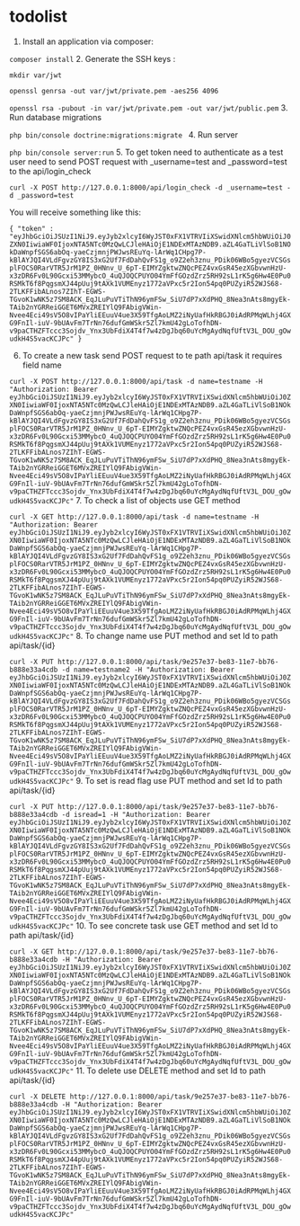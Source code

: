 todolist
========

1. Install an application via composer:  

`
composer install
`
2. Generate the SSH keys :

`
mkdir var/jwt
`

`
openssl genrsa -out var/jwt/private.pem -aes256 4096
`

`
openssl rsa -pubout -in var/jwt/private.pem -out var/jwt/public.pem
`
3. Run database migrations

`
php bin/console doctrine:migrations:migrate 
` 
4. Run server

`
php bin/console server:run
` 
5. To get token need to authenticate as a test user need to send POST request with _username=test and _password=test to the api/login_check
 
`
curl -X POST http://127.0.0.1:8000/api/login_check -d _username=test -d _password=test
` 

You will receive something like this:
 
`
{
   "token" : "eyJhbGciOiJSUzI1NiJ9.eyJyb2xlcyI6WyJST0xFX1VTRVIiXSwidXNlcm5hbWUiOiJ0ZXN0IiwiaWF0IjoxNTA5NTc0MzQwLCJleHAiOjE1NDExMTAzNDB9.aZL4GaTLiVlSoB1NOkDaWnpfSGS6abOq-yaeCzjmnjPWJwsREuYq-lArWq1CHpg7P-kBlAYJQI4VLdFgvzGY8IS3xG2Uf7FdDahQvFS1g_o9Z2eh3znu_PDik06WBo5gyezVCSGsplFOCS0RarVTR5JrM1PZ_0HNnv_U_6pT-EIMYZgktwZNQcPEZ4vxGsR45ezXGbvwnHzU-x3zDR6Fv0L90Gcxi53MMybcO_4uQJOQCPUYO04YmFfGOzdZrz5RH92sL1rK5g6Hw4E0Pu0RSMkT6f8PqgsmXJ44pUuj9tAXk1VUMEnyz1772aVPxc5r2Ion54pq0PUZyiR52WJS68-2TLKFFibALnos7ZIhT-EGWS-TGvoK1wNK5z7SM8ACK_EqJLuPuVTiThN96ymFSw_SiU7dP7xXdPHQ_8Nea3nAts8mgyEk-TAib2nYGRReiGGET6MVxZREIYlQ9FAbigVWin-Nvee4Eci49sV5O8vIPaYliEEuuV4ue3X59TfgAoLMZ2iNyUafHkRBGJ0iAdRPMqWLhj4GXG9FnIl-iuV-9bUAvFm7TrNn76dufGmWSkr5Zl7kmU42gLoTofhDN-v9paCTHZFTccc3Sojdv_Ynx3UbFdiX4T4f7w4zDgJbq60uYcMgAydNqfUftV3L_DOU_gOwudkH4S5vacKCJPc"
}
`
 
6. To create a new task send POST request to te path api/task it requires field name
 
`
curl -X POST http://127.0.0.1:8000/api/task -d name=testname -H "Authorization: Bearer eyJhbGciOiJSUzI1NiJ9.eyJyb2xlcyI6WyJST0xFX1VTRVIiXSwidXNlcm5hbWUiOiJ0ZXN0IiwiaWF0IjoxNTA5NTc0MzQwLCJleHAiOjE1NDExMTAzNDB9.aZL4GaTLiVlSoB1NOkDaWnpfSGS6abOq-yaeCzjmnjPWJwsREuYq-lArWq1CHpg7P-kBlAYJQI4VLdFgvzGY8IS3xG2Uf7FdDahQvFS1g_o9Z2eh3znu_PDik06WBo5gyezVCSGsplFOCS0RarVTR5JrM1PZ_0HNnv_U_6pT-EIMYZgktwZNQcPEZ4vxGsR45ezXGbvwnHzU-x3zDR6Fv0L90Gcxi53MMybcO_4uQJOQCPUYO04YmFfGOzdZrz5RH92sL1rK5g6Hw4E0Pu0RSMkT6f8PqgsmXJ44pUuj9tAXk1VUMEnyz1772aVPxc5r2Ion54pq0PUZyiR52WJS68-2TLKFFibALnos7ZIhT-EGWS-TGvoK1wNK5z7SM8ACK_EqJLuPuVTiThN96ymFSw_SiU7dP7xXdPHQ_8Nea3nAts8mgyEk-TAib2nYGRReiGGET6MVxZREIYlQ9FAbigVWin-Nvee4Eci49sV5O8vIPaYliEEuuV4ue3X59TfgAoLMZ2iNyUafHkRBGJ0iAdRPMqWLhj4GXG9FnIl-iuV-9bUAvFm7TrNn76dufGmWSkr5Zl7kmU42gLoTofhDN-v9paCTHZFTccc3Sojdv_Ynx3UbFdiX4T4f7w4zDgJbq60uYcMgAydNqfUftV3L_DOU_gOwudkH4S5vacKCJPc"
`
7. To check a list of objects use GET method
 
`
curl -X GET http://127.0.0.1:8000/api/task -d name=testname -H "Authorization: Bearer eyJhbGciOiJSUzI1NiJ9.eyJyb2xlcyI6WyJST0xFX1VTRVIiXSwidXNlcm5hbWUiOiJ0ZXN0IiwiaWF0IjoxNTA5NTc0MzQwLCJleHAiOjE1NDExMTAzNDB9.aZL4GaTLiVlSoB1NOkDaWnpfSGS6abOq-yaeCzjmnjPWJwsREuYq-lArWq1CHpg7P-kBlAYJQI4VLdFgvzGY8IS3xG2Uf7FdDahQvFS1g_o9Z2eh3znu_PDik06WBo5gyezVCSGsplFOCS0RarVTR5JrM1PZ_0HNnv_U_6pT-EIMYZgktwZNQcPEZ4vxGsR45ezXGbvwnHzU-x3zDR6Fv0L90Gcxi53MMybcO_4uQJOQCPUYO04YmFfGOzdZrz5RH92sL1rK5g6Hw4E0Pu0RSMkT6f8PqgsmXJ44pUuj9tAXk1VUMEnyz1772aVPxc5r2Ion54pq0PUZyiR52WJS68-2TLKFFibALnos7ZIhT-EGWS-TGvoK1wNK5z7SM8ACK_EqJLuPuVTiThN96ymFSw_SiU7dP7xXdPHQ_8Nea3nAts8mgyEk-TAib2nYGRReiGGET6MVxZREIYlQ9FAbigVWin-Nvee4Eci49sV5O8vIPaYliEEuuV4ue3X59TfgAoLMZ2iNyUafHkRBGJ0iAdRPMqWLhj4GXG9FnIl-iuV-9bUAvFm7TrNn76dufGmWSkr5Zl7kmU42gLoTofhDN-v9paCTHZFTccc3Sojdv_Ynx3UbFdiX4T4f7w4zDgJbq60uYcMgAydNqfUftV3L_DOU_gOwudkH4S5vacKCJPc"
`
8. To change name use PUT method and set Id to path api/task/{id}
 
`
curl -X PUT http://127.0.0.1:8000/api/task/9e257e37-be83-11e7-bb76-b888e33a4cdb -d name=testname2 -H "Authorization: Bearer eyJhbGciOiJSUzI1NiJ9.eyJyb2xlcyI6WyJST0xFX1VTRVIiXSwidXNlcm5hbWUiOiJ0ZXN0IiwiaWF0IjoxNTA5NTc0MzQwLCJleHAiOjE1NDExMTAzNDB9.aZL4GaTLiVlSoB1NOkDaWnpfSGS6abOq-yaeCzjmnjPWJwsREuYq-lArWq1CHpg7P-kBlAYJQI4VLdFgvzGY8IS3xG2Uf7FdDahQvFS1g_o9Z2eh3znu_PDik06WBo5gyezVCSGsplFOCS0RarVTR5JrM1PZ_0HNnv_U_6pT-EIMYZgktwZNQcPEZ4vxGsR45ezXGbvwnHzU-x3zDR6Fv0L90Gcxi53MMybcO_4uQJOQCPUYO04YmFfGOzdZrz5RH92sL1rK5g6Hw4E0Pu0RSMkT6f8PqgsmXJ44pUuj9tAXk1VUMEnyz1772aVPxc5r2Ion54pq0PUZyiR52WJS68-2TLKFFibALnos7ZIhT-EGWS-TGvoK1wNK5z7SM8ACK_EqJLuPuVTiThN96ymFSw_SiU7dP7xXdPHQ_8Nea3nAts8mgyEk-TAib2nYGRReiGGET6MVxZREIYlQ9FAbigVWin-Nvee4Eci49sV5O8vIPaYliEEuuV4ue3X59TfgAoLMZ2iNyUafHkRBGJ0iAdRPMqWLhj4GXG9FnIl-iuV-9bUAvFm7TrNn76dufGmWSkr5Zl7kmU42gLoTofhDN-v9paCTHZFTccc3Sojdv_Ynx3UbFdiX4T4f7w4zDgJbq60uYcMgAydNqfUftV3L_DOU_gOwudkH4S5vacKCJPc"
`
9. To set is read flag use PUT method and set Id to path api/task/{id}
 
`
curl -X PUT http://127.0.0.1:8000/api/task/9e257e37-be83-11e7-bb76-b888e33a4cdb -d isread=1 -H "Authorization: Bearer eyJhbGciOiJSUzI1NiJ9.eyJyb2xlcyI6WyJST0xFX1VTRVIiXSwidXNlcm5hbWUiOiJ0ZXN0IiwiaWF0IjoxNTA5NTc0MzQwLCJleHAiOjE1NDExMTAzNDB9.aZL4GaTLiVlSoB1NOkDaWnpfSGS6abOq-yaeCzjmnjPWJwsREuYq-lArWq1CHpg7P-kBlAYJQI4VLdFgvzGY8IS3xG2Uf7FdDahQvFS1g_o9Z2eh3znu_PDik06WBo5gyezVCSGsplFOCS0RarVTR5JrM1PZ_0HNnv_U_6pT-EIMYZgktwZNQcPEZ4vxGsR45ezXGbvwnHzU-x3zDR6Fv0L90Gcxi53MMybcO_4uQJOQCPUYO04YmFfGOzdZrz5RH92sL1rK5g6Hw4E0Pu0RSMkT6f8PqgsmXJ44pUuj9tAXk1VUMEnyz1772aVPxc5r2Ion54pq0PUZyiR52WJS68-2TLKFFibALnos7ZIhT-EGWS-TGvoK1wNK5z7SM8ACK_EqJLuPuVTiThN96ymFSw_SiU7dP7xXdPHQ_8Nea3nAts8mgyEk-TAib2nYGRReiGGET6MVxZREIYlQ9FAbigVWin-Nvee4Eci49sV5O8vIPaYliEEuuV4ue3X59TfgAoLMZ2iNyUafHkRBGJ0iAdRPMqWLhj4GXG9FnIl-iuV-9bUAvFm7TrNn76dufGmWSkr5Zl7kmU42gLoTofhDN-v9paCTHZFTccc3Sojdv_Ynx3UbFdiX4T4f7w4zDgJbq60uYcMgAydNqfUftV3L_DOU_gOwudkH4S5vacKCJPc"
`
10. To see concrete task use GET method and set Id to path api/task/{id}

`
curl -X GET http://127.0.0.1:8000/api/task/9e257e37-be83-11e7-bb76-b888e33a4cdb -H "Authorization: Bearer eyJhbGciOiJSUzI1NiJ9.eyJyb2xlcyI6WyJST0xFX1VTRVIiXSwidXNlcm5hbWUiOiJ0ZXN0IiwiaWF0IjoxNTA5NTc0MzQwLCJleHAiOjE1NDExMTAzNDB9.aZL4GaTLiVlSoB1NOkDaWnpfSGS6abOq-yaeCzjmnjPWJwsREuYq-lArWq1CHpg7P-kBlAYJQI4VLdFgvzGY8IS3xG2Uf7FdDahQvFS1g_o9Z2eh3znu_PDik06WBo5gyezVCSGsplFOCS0RarVTR5JrM1PZ_0HNnv_U_6pT-EIMYZgktwZNQcPEZ4vxGsR45ezXGbvwnHzU-x3zDR6Fv0L90Gcxi53MMybcO_4uQJOQCPUYO04YmFfGOzdZrz5RH92sL1rK5g6Hw4E0Pu0RSMkT6f8PqgsmXJ44pUuj9tAXk1VUMEnyz1772aVPxc5r2Ion54pq0PUZyiR52WJS68-2TLKFFibALnos7ZIhT-EGWS-TGvoK1wNK5z7SM8ACK_EqJLuPuVTiThN96ymFSw_SiU7dP7xXdPHQ_8Nea3nAts8mgyEk-TAib2nYGRReiGGET6MVxZREIYlQ9FAbigVWin-Nvee4Eci49sV5O8vIPaYliEEuuV4ue3X59TfgAoLMZ2iNyUafHkRBGJ0iAdRPMqWLhj4GXG9FnIl-iuV-9bUAvFm7TrNn76dufGmWSkr5Zl7kmU42gLoTofhDN-v9paCTHZFTccc3Sojdv_Ynx3UbFdiX4T4f7w4zDgJbq60uYcMgAydNqfUftV3L_DOU_gOwudkH4S5vacKCJPc"
`
11. To delete use DELETE method and set Id to path api/task/{id}

`
curl -X DELETE http://127.0.0.1:8000/api/task/9e257e37-be83-11e7-bb76-b888e33a4cdb -H "Authorization: Bearer eyJhbGciOiJSUzI1NiJ9.eyJyb2xlcyI6WyJST0xFX1VTRVIiXSwidXNlcm5hbWUiOiJ0ZXN0IiwiaWF0IjoxNTA5NTc0MzQwLCJleHAiOjE1NDExMTAzNDB9.aZL4GaTLiVlSoB1NOkDaWnpfSGS6abOq-yaeCzjmnjPWJwsREuYq-lArWq1CHpg7P-kBlAYJQI4VLdFgvzGY8IS3xG2Uf7FdDahQvFS1g_o9Z2eh3znu_PDik06WBo5gyezVCSGsplFOCS0RarVTR5JrM1PZ_0HNnv_U_6pT-EIMYZgktwZNQcPEZ4vxGsR45ezXGbvwnHzU-x3zDR6Fv0L90Gcxi53MMybcO_4uQJOQCPUYO04YmFfGOzdZrz5RH92sL1rK5g6Hw4E0Pu0RSMkT6f8PqgsmXJ44pUuj9tAXk1VUMEnyz1772aVPxc5r2Ion54pq0PUZyiR52WJS68-2TLKFFibALnos7ZIhT-EGWS-TGvoK1wNK5z7SM8ACK_EqJLuPuVTiThN96ymFSw_SiU7dP7xXdPHQ_8Nea3nAts8mgyEk-TAib2nYGRReiGGET6MVxZREIYlQ9FAbigVWin-Nvee4Eci49sV5O8vIPaYliEEuuV4ue3X59TfgAoLMZ2iNyUafHkRBGJ0iAdRPMqWLhj4GXG9FnIl-iuV-9bUAvFm7TrNn76dufGmWSkr5Zl7kmU42gLoTofhDN-v9paCTHZFTccc3Sojdv_Ynx3UbFdiX4T4f7w4zDgJbq60uYcMgAydNqfUftV3L_DOU_gOwudkH4S5vacKCJPc"
`
